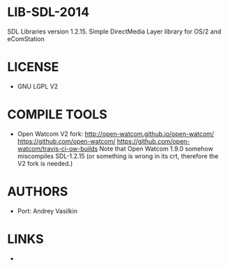 LIB-SDL-2014
============

SDL Libraries version 1.2.15. Simple DirectMedia Layer library for OS/2 and eComStation 

LICENSE
===============
* GNU LGPL V2

COMPILE TOOLS
===============
* Open Watcom V2 fork: http://open-watcom.github.io/open-watcom/
  https://github.com/open-watcom/
  https://github.com/open-watcom/travis-ci-ow-builds
  Note that Open Watcom 1.9.0 somehow miscompiles SDL-1.2.15 (or
  something is wrong in its crt, therefore the V2 fork is needed.)
 
AUTHORS
===============
 * Port: Andrey Vasilkin

LINKS
===============
* 

